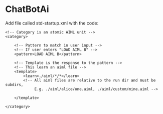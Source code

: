 # ChatBotAi
Add file called std-startup.xml with the code:

<aiml version="1.0.1" encoding="UTF-8">
    <!-- std-startup.xml -->

    <!-- Category is an atomic AIML unit -->
    <category>

        <!-- Pattern to match in user input -->
        <!-- If user enters "LOAD AIML B" -->
        <pattern>LOAD AIML B</pattern>

        <!-- Template is the response to the pattern -->
        <!-- This learn an aiml file -->
        <template>
            <learn>./aiml/*/*</learn>
            <!-- All aiml files are relative to the run dir and must be subdirs,
                 E.g. ./aiml/alice/one.aiml, ./aiml/custom/mine.aiml -->

        </template>

    </category>

</aiml>
